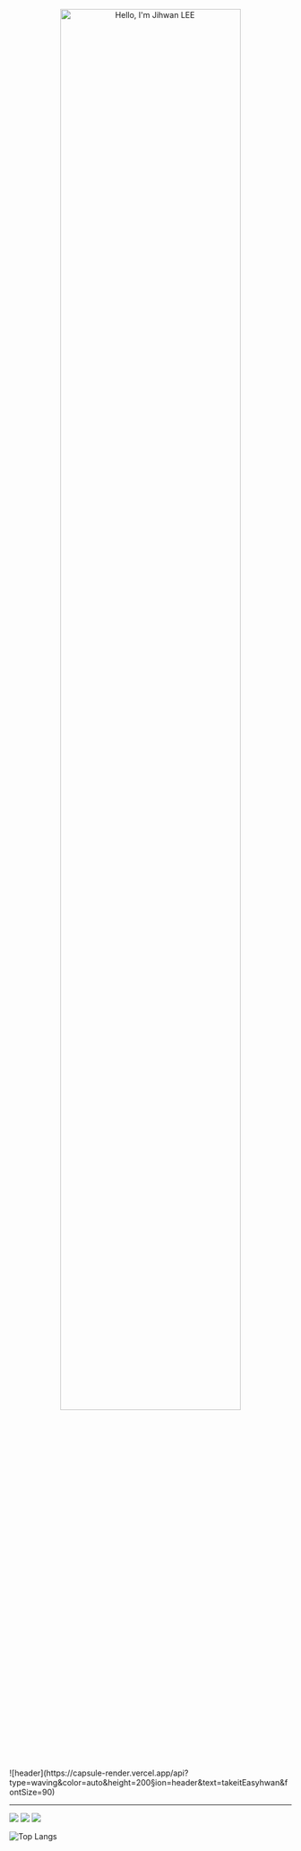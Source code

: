 <p align="center"><a href="https://anuraghazra.github.io"><img width="80%" alt="Hello, I'm Jihwan LEE" src="./assets/gh-readme-header.png" /></a></p>
![header](https://capsule-render.vercel.app/api?type=waving&color=auto&height=200&section=header&text=takeitEasyhwan&fontSize=90)

* * *
<img src="https://img.shields.io/badge/Kotlin-7F52FF?style=for-the-badge&logo=KOTLIN&logoColor=black">

<img src="https://img.shields.io/badge/Java-#FF7800?style=for-the-badge&logo=Kotlin&logoColor=black">

<img src="https://boj.profilecard.kr/info?username=wlghks0508" />

![Top Langs](https://github-readme-stats.vercel.app/api/top-langs/?username=takeitEasyhwan&layout=compact&theme=dark)

